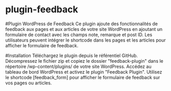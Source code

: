 # plugin-feedback
#Plugin WordPress de Feedback
Ce plugin ajoute des fonctionnalités de feedback aux pages et aux articles de votre site WordPress en ajoutant un formulaire de contact avec les champs note, remarque et post ID. Les utilisateurs peuvent intégrer le shortcode dans les pages et les articles pour afficher le formulaire de feedback.

#Installation
Téléchargez le plugin depuis le référentiel GitHub.
Décompressez le fichier zip et copiez le dossier "feedback-plugin" dans le répertoire /wp-content/plugins/ de votre site WordPress.
Accédez au tableau de bord WordPress et activez le plugin "Feedback Plugin".
Utilisez le shortcode [feedback_form] pour afficher le formulaire de feedback sur vos pages ou articles.

